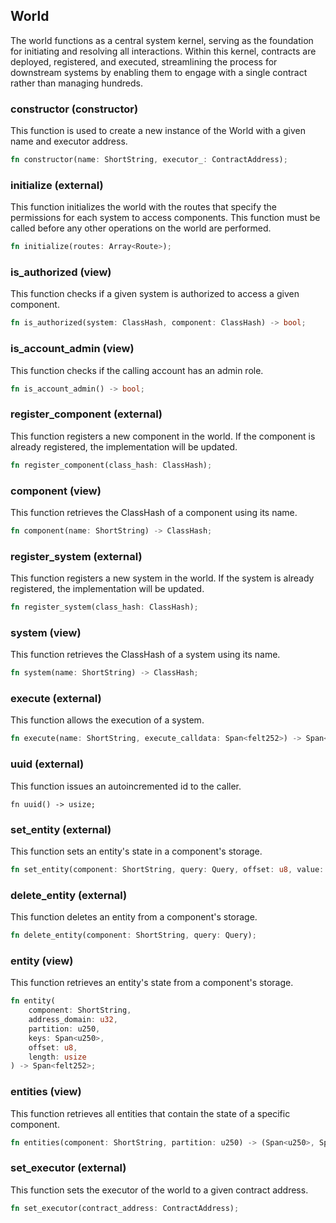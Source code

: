 ## World

The world functions as a central system kernel, serving as the foundation for initiating and resolving all interactions. Within this kernel, contracts are deployed, registered, and executed, streamlining the process for downstream systems by enabling them to engage with a single contract rather than managing hundreds.

### constructor (constructor)

This function is used to create a new instance of the World with a given name and executor address.

```rust
fn constructor(name: ShortString, executor_: ContractAddress);
```

### initialize (external)

This function initializes the world with the routes that specify the permissions for each system to access components. This function must be called before any other operations on the world are performed.

```rust
fn initialize(routes: Array<Route>);
```

### is_authorized (view)

This function checks if a given system is authorized to access a given component.

```rust
fn is_authorized(system: ClassHash, component: ClassHash) -> bool;
```

### is_account_admin (view)

This function checks if the calling account has an admin role.

```rust
fn is_account_admin() -> bool;
```

### register_component (external)

This function registers a new component in the world. If the component is already registered, the implementation will be updated.

```rust
fn register_component(class_hash: ClassHash);
```

### component (view)

This function retrieves the ClassHash of a component using its name.

```rust
fn component(name: ShortString) -> ClassHash;
```

### register_system (external)

This function registers a new system in the world. If the system is already registered, the implementation will be updated.

```rust
fn register_system(class_hash: ClassHash);
```

### system (view)

This function retrieves the ClassHash of a system using its name.

```rust
fn system(name: ShortString) -> ClassHash;
```

### execute (external)

This function allows the execution of a system.

```rust
fn execute(name: ShortString, execute_calldata: Span<felt252>) -> Span<felt252>;
```

### uuid (external)

This function issues an autoincremented id to the caller.

```rus
fn uuid() -> usize;
```

### set_entity (external)

This function sets an entity's state in a component's storage.

```rust
fn set_entity(component: ShortString, query: Query, offset: u8, value: Span<felt252>);
```

### delete_entity (external)

This function deletes an entity from a component's storage.

```rust
fn delete_entity(component: ShortString, query: Query);
```

### entity (view)

This function retrieves an entity's state from a component's storage.

```rust
fn entity(
    component: ShortString,
    address_domain: u32,
    partition: u250,
    keys: Span<u250>,
    offset: u8,
    length: usize
) -> Span<felt252>;
```

### entities (view)

This function retrieves all entities that contain the state of a specific component.

```rust
fn entities(component: ShortString, partition: u250) -> (Span<u250>, Span<Span<felt252>>);
```

### set_executor (external)

This function sets the executor of the world to a given contract address.

```rust
fn set_executor(contract_address: ContractAddress);
```
